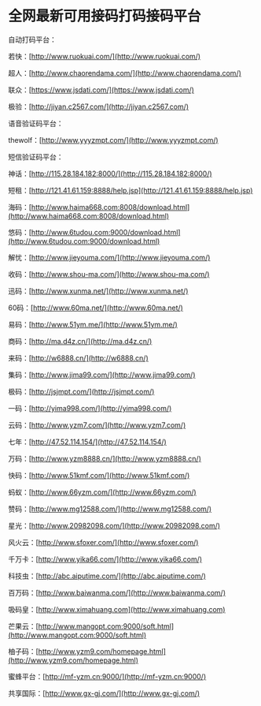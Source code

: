 # 全网最新可用接码打码接码平台

自动打码平台： 

若快：[http://www.ruokuai.com/](http://www.ruokuai.com/) 

超人：[http://www.chaorendama.com/](http://www.chaorendama.com/) 

联众：[https://www.jsdati.com/](https://www.jsdati.com/) 

极验：[http://jiyan.c2567.com/](http://jiyan.c2567.com/) 

语音验证码平台： 

thewolf：[http://www.yyyzmpt.com/](http://www.yyyzmpt.com/) 

短信验证码平台： 

神话：[http://115.28.184.182:8000/](http://115.28.184.182:8000/) 

短租：[http://121.41.61.159:8888/help.jsp](http://121.41.61.159:8888/help.jsp) 

海码：[http://www.haima668.com:8008/download.html](http://www.haima668.com:8008/download.html) 

悠码：[http://www.6tudou.com:9000/download.html](http://www.6tudou.com:9000/download.html) 

解忧：[http://www.jieyouma.com/](http://www.jieyouma.com/) 

收码：[http://www.shou-ma.com/](http://www.shou-ma.com/) 

迅码：[http://www.xunma.net/](http://www.xunma.net/) 

60码：[http://www.60ma.net/](http://www.60ma.net/) 

易码：[http://www.51ym.me/](http://www.51ym.me/) 

商码：[http://ma.d4z.cn/](http://ma.d4z.cn/) 

来码：[http://w6888.cn/](http://w6888.cn/) 

集码：[http://www.jima99.com/](http://www.jima99.com/) 

极码：[http://jsjmpt.com/](http://jsjmpt.com/) 

一码：[http://yima998.com/](http://yima998.com/) 

云码：[http://www.yzm7.com/](http://www.yzm7.com/) 

七年：[http://47.52.114.154/](http://47.52.114.154/) 

万码：[http://www.yzm8888.cn/](http://www.yzm8888.cn/) 

快码：[http://www.51kmf.com/](http://www.51kmf.com/) 

蚂蚁：[http://www.66yzm.com/](http://www.66yzm.com/) 

赞码：[http://www.mg12588.com/](http://www.mg12588.com/) 

星光：[http://www.20982098.com/](http://www.20982098.com/) 

风火云：[http://www.sfoxer.com/](http://www.sfoxer.com/) 

千万卡：[http://www.yika66.com/](http://www.yika66.com/) 

科技虫：[http://abc.aiputime.com/](http://abc.aiputime.com/) 

百万码：[http://www.baiwanma.com/](http://www.baiwanma.com/) 

吸码皇：[http://www.ximahuang.com](http://www.ximahuang.com) 

芒果云：[http://www.mangopt.com:9000/soft.html](http://www.mangopt.com:9000/soft.html) 

柚子码：[http://www.yzm9.com/homepage.html](http://www.yzm9.com/homepage.html) 

蜜蜂平台：[http://mf-yzm.cn:9000/](http://mf-yzm.cn:9000/) 

共享国际：[http://www.gx-gj.com/](http://www.gx-gj.com/)

